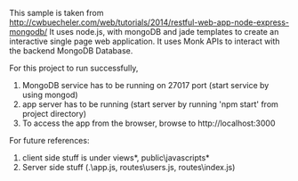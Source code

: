 This sample is taken from http://cwbuecheler.com/web/tutorials/2014/restful-web-app-node-express-mongodb/
It uses node.js, with mongoDB and jade templates to create an interactive single page web application. It uses Monk APIs to interact with the backend MongoDB Database.

For this project to run successfully,
1. MongoDB service has to be running on 27017 port (start service by using mongod)
2. app server has to be running (start server by running 'npm start' from project directory)
3. To access the app from the browser, browse to http://localhost:3000

For future references:
1. client side stuff is under views\*, public\javascripts\*
2. Server side stuff (.\app.js, routes\users.js, routes\index.js)